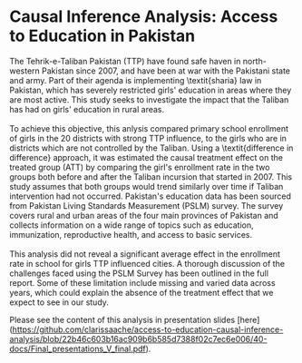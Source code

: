 # Causal Inference Analysis: Access to Education in Pakistan
The Tehrik-e-Taliban Pakistan (TTP) have found safe haven in north-western Pakistan since 2007, and have been at war with the Pakistani state and army. Part of their agenda is implementing \textit{sharia} law in Pakistan, which has severely restricted girls' education in areas where they are most active. This study seeks to investigate the impact that the Taliban has had on girls' education in rural areas.
<br>
<br>
To achieve this objective, this anlysis compared primary school enrollment of girls in the 20 districts with strong TTP influence, to the girls who are in districts which are not controlled by the Taliban. Using a \textit{difference in difference} approach, it was estimated the causal treatment effect on the treated group (ATT) by comparing the girl's enrollment rate in the two groups both before and after the Taliban incursion that started in 2007. This study assumes that both groups would trend similarly over time if Taliban intervention had not occurred. Pakistan's education data has been sourced from Pakistan Living Standards Measurement (PSLM) survey. The survey covers rural and urban areas of the four main provinces of Pakistan and collects information on a wide range of topics such as education, immunization, reproductive health, and access to basic services. 
<br>
<br>
This analysis did not reveal a significant average effect in the enrollment rate in school for girls TTP influenced cities. A thorough discussion of the challenges faced using the PSLM Survey has been outlined in the full report. Some of these limitation include missing and varied data across years, which could explain the absence of the treatment effect that we expect to see in our study.

Please see the content of this analysis in presentation slides [here] (https://github.com/clarissaache/access-to-education-causal-inference-analysis/blob/22b46c603b16ac909b6b585d7388f02c7ec6e006/40-docs/Final_presentations_V_final.pdf).
